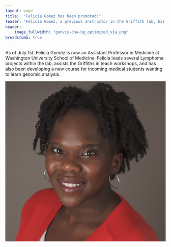 ```yaml
---
layout: page
title:  "Felicia Gomez has been promoted!"
teaser: "Felicia Gomez, a previous Instructor in the Griffith lab, has been promoted to Assistant Professor in Medicine."
header:
    image_fullwidth: "genvis-dna-bg_optimized_v1a.png"
breadcrumb: true
---
```


As of July 1st, Felicia Gomez is now an Assistant Professor in Medicine at Washington University School of Medicine. Felicia leads several Lymphoma projects within the lab, assists the Griffiths in teach workshops, and has also been developing a new course for incoming medical students wanting to learn genomic analysis.

<div class="row">
    <div class="small-12 columns">
        <img src="/assets/img/team/felicia_gomez.jpg">
    </div>
</div>
